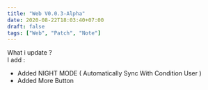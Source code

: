 ```yaml
---
title: "Web V0.0.3-Alpha"
date: 2020-08-22T18:03:40+07:00
draft: false
tags: ["Web", "Patch", "Note"]
---
```


What i update ?   
I add :
 - Added NIGHT MODE ( Automatically Sync With Condition User )
 - Added More Button